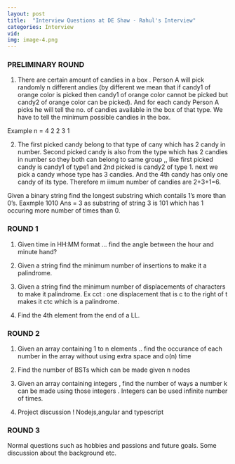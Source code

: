 ```yaml
---
layout: post
title:  "Interview Questions at DE Shaw - Rahul's Interview"
categories: Interview
vid:
img: image-4.png
---
```


### **PRELIMINARY ROUND**

1) There are certain amount of candies in a box . Person A will pick randomly n different andies (by different we mean that if candy1 of orange color is picked then candy1 of orange color cannot be picked but candy2 of orange color can be picked). And for each candy Person A picks he will tell the no. of candies available in the box of that type. We have to tell the minimum possible candies in the box.

Example
n = 4
2 2 3 1

2) The first picked candy belong to that type of cany which has 2 candy in number.
Second picked candy is also from the type which has 2 candies in number so they
both can belong to same group ,, like first picked candy is candy1 of type1 and 2nd
picked is candy2 of type 1.
next we pick a candy whose type has 3 candies. And the 4th candy has only one candy of
its type. Therefore m iimum number of candies are 2+3+1=6.

Given a binary string find the longest substring which contails 1’s more than 0’s.
Eaxmple 1010
Ans = 3 as substring of string 3 is 101 which has 1 occuring more number of times than 0.

### **ROUND 1**
1) Given time in HH:MM format ... find the angle between the hour and minute hand?

2) Given a string find the minimum number of insertions to make it a palindrome.

3) Given a string find the minimum number of displacements of characters to make it palindrome.
Ex cct : one displacement that is c to the right of t makes it ctc which is a palindrome.

4) Find the 4th element from the end of a LL.

### **ROUND 2**
1) Given an array containing 1 to n elements .. find the occurance of each number in the array without using extra space and o(n) time

2) Find the number of BSTs which can be made given n nodes

3) Given an array containing integers , find the number of ways a number k can be made using those integers . Integers can be used infinite number of times.

4) Project discussion ! Nodejs,angular and typescript

### **ROUND 3**
Normal questions such as hobbies and passions and future goals. Some discussion about the background etc.